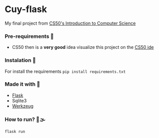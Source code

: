 # Cuy-flask
My final project from [CS50's Introduction to Computer Science](https://www.edx.org/es/course/introduction-computer-science-harvardx-cs50x)


### Pre-requirements 📝
- CS50 then is a **very good** idea visualize this project on the [CS50 ide](https://ide.cs50.io)

### Instalation 🔧
For install the requirements
```pip install requirements.txt```

### Made it with 🔨
- [Flask](https://flask.palletsprojects.com/en/2.0.x/)
- Sqlite3
- [Werkzeug](https://werkzeug.palletsprojects.com/en/2.0.x/)


### How to run? 🚗🌫
 ```flask run```
